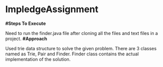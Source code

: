 # ImpledgeAssignment
**#Steps To Execute**


Need to run the finder.java file after cloning all the files and text files in a project.
**#Approach**


Used trie data structure to solve the given problem.
There are 3 classes named as Trie, Pair and Finder.
Finder class contains the actual implementation of the solution.
